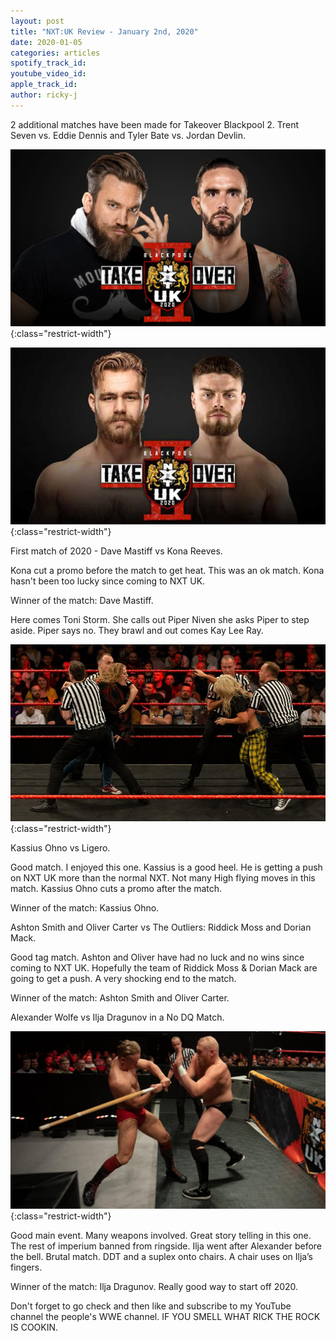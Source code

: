 ```yaml
---
layout: post
title: "NXT:UK Review - January 2nd, 2020"
date: 2020-01-05
categories: articles
spotify_track_id:
youtube_video_id:
apple_track_id:
author: ricky-j
---
```

2 additional matches have been made for Takeover Blackpool 2. Trent Seven vs. Eddie Dennis and Tyler Bate vs. Jordan Devlin.

![trent eddie](/assets/posts/2020-01-05/trenteddienxtuk.jpg){:class="restrict-width"}

![jordan tyler](/assets/posts/2020-01-05/tylerjordan.jpg){:class="restrict-width"}

First match of 2020 - Dave Mastiff vs Kona Reeves. 

Kona cut a promo before the match to get heat. This was an ok match. Kona hasn't been too lucky since coming to NXT UK. 

Winner of the match: Dave Mastiff.

Here comes Toni Storm. She calls out Piper Niven she asks Piper to step aside. Piper says no. They brawl and out comes Kay Lee Ray. 

![piper toni](/assets/posts/2020-01-05/PiperToni.jpg){:class="restrict-width"}

Kassius Ohno vs Ligero.

Good match. I enjoyed this one. Kassius is a good heel. He is getting a push on NXT UK more than the normal NXT. Not many High flying moves in this match. Kassius Ohno cuts a promo after the match. 

Winner of the match: Kassius Ohno.

Ashton Smith and Oliver Carter vs The Outliers: Riddick Moss and Dorian Mack.

Good tag match. Ashton and Oliver have had no luck and no wins since coming to NXT UK. Hopefully the team of Riddick Moss & Dorian Mack are going to get a push. A very shocking end to the match. 

Winner of the match: Ashton Smith and Oliver Carter.

Alexander Wolfe vs Ilja Dragunov in a No DQ Match.

![ilja wolfe](/assets/posts/2020-01-05/iljawolfe.jpg){:class="restrict-width"}

Good main event. Many weapons involved. Great story telling in this one. The rest of imperium banned from ringside. Ilja went after Alexander before the bell. Brutal match. DDT and a suplex onto chairs. A chair uses on Ilja’s fingers. 

Winner of the match: Ilja Dragunov. Really good way to start off 2020. 

Don't forget to go check and then like and subscribe to my YouTube channel the people's WWE channel. IF YOU SMELL WHAT RICK THE ROCK IS COOKIN.
